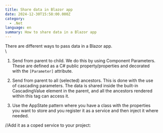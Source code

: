```yaml
---
title: Share data in Blazor app
date: 2024-12-30T15:58:00.000Z
category:
  - .Net
language: en
summary: How to share data in a Blazor app
---
```

There are different ways to pass data in a Blazor app.\
\
1. Send from parent to child. We do this by using Component Parameters. These are defined as a C# public property/properties and decorated with the `[Parameter]` attribute.

2. Send from parent to all (selected) ancestors. This is done with the use of cascading parameters. The data is shared inside the built-in CascadingValue element in the parent, and all the ancestors rendered within this tag can access it. 

3. Use the AppState pattern where you have a class with the properties you want to store and you register it as a service and then inject it where needed. 

//Add it as a coped service to your project:
